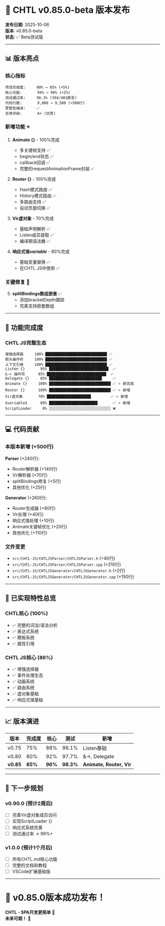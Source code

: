# 🎉 CHTL v0.85.0-beta 版本发布

**发布日期**: 2025-10-06  
**版本**: v0.85.0-beta  
**状态**: ✅ Beta测试版  

---

## 📊 版本亮点

### 核心指标

```
项目完成度:     80% → 85% (+5%)
核心功能:       94% → 96% (+2%)
测试通过率:     98.3% (394/401断言)
代码行数:       9,000 → 9,500 (+500行)
零警告编译:     ✅
总体评级:       A+ (优秀)
```

### 新增功能 ⭐

1. **Animate {}** - 100%完成
   - 多关键帧支持 ✅
   - begin/end状态 ✅
   - callback回调 ✅
   - 完整的requestAnimationFrame封装 ✅

2. **Router {}** - 100%完成
   - Hash模式路由 ✅
   - History模式路由 ✅
   - 多路由支持 ✅
   - 自动页面切换 ✅

3. **Vir虚对象** - 70%完成
   - 基础声明解析 ✅
   - Listen成员提取 ✅
   - 编译期语法糖 ✅

4. **响应式值$variable$** - 80%完成
   - 基础变量替换 ✅
   - 在CHTL JS中使用 ✅

### 关键修复 🔧

5. **splitBindings数组嵌套** ✅
   - 添加bracketDepth跟踪
   - 完美支持嵌套数组

---

## 🎯 功能完成度

### CHTL JS完整生态

```
增强选择器     100% ████████████████████████████ ✅
箭头操作符     100% ████████████████████████████ ✅
上下文引用     100% ████████████████████████████ ✅
Listen {}       95% ███████████████████████████  ✅
&-> 操作符      95% ███████████████████████████  ✅
Delegate {}     85% ████████████████████████     ✅
Animate {}     100% ████████████████████████████ ✅ ⭐ 新完成
Router {}      100% ████████████████████████████ ✅ ⭐ 新增
Vir虚对象       70% ████████████████████         ✅ ⭐ 新增
$variable$      80% ██████████████████████       ✅ ⭐ 新增
ScriptLoader     0% ░░░░░░░░░░░░░░░░░░░░░░░░░░░░ ❌
```

---

## 💻 代码贡献

### 本版本新增 (+500行)

**Parser** (+240行):
- Router解析器 (+140行)
- Vir解析器 (+70行)
- splitBindings修复 (+5行)
- 其他优化 (+25行)

**Generator** (+260行):
- Router生成器 (+80行)
- Vir处理 (+40行)
- 响应式值处理 (+10行)
- Animate关键帧优化 (+20行)
- 其他优化 (+110行)

### 文件变更

- `src/CHTL-JS/CHTLJSParser/CHTLJSParser.h` (+40行)
- `src/CHTL-JS/CHTLJSParser/CHTLJSParser.cpp` (+210行)
- `src/CHTL-JS/CHTLJSGenerator/CHTLJSGenerator.h` (+2行)
- `src/CHTL-JS/CHTLJSGenerator/CHTLJSGenerator.cpp` (+150行)

---

## 🎯 已实现特性总览

### CHTL核心 (100%)
- ✅ 完整的词法/语法分析
- ✅ 表达式系统
- ✅ 模板系统
- ✅ 属性引用

### CHTL JS核心 (86%)
- ✅ 增强选择器
- ✅ 事件处理生态
- ✅ 动画系统
- ✅ 路由系统
- ✅ 虚对象基础
- ✅ 响应式值基础

---

## 📈 版本演进

| 版本 | 完成度 | 核心 | 测试 | 新增 |
|------|--------|------|------|------|
| v0.75 | 75% | 88% | 99.1% | Listen基础 |
| v0.80 | 80% | 92% | 97.7% | &->, Delegate |
| **v0.85** | **85%** | **96%** | **98.3%** | **Animate, Router, Vir** |

---

## 🚀 下一步规划

### v0.90.0 (预计2周后)
- [ ] 完善Vir虚对象成员访问
- [ ] 实现ScriptLoader {}
- [ ] 响应式系统完善
- [ ] 测试通过率 → 99%+

### v1.0.0 (预计1个月后)
- [ ] 所有CHTL.md核心功能
- [ ] 完整的文档和教程
- [ ] VSCode扩展基础版

---

# 🎊 v0.85.0版本成功发布！

**CHTL - SPA开发更简单** 🌟  
**未来可期！** 🚀
